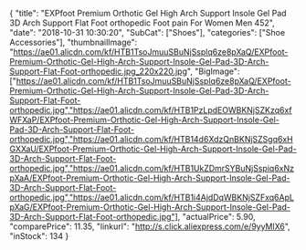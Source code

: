 {
	"title": "EXPfoot Premium Orthotic Gel High Arch Support Insole Gel Pad 3D Arch Support Flat Foot orthopedic Foot pain For Women  Men 452",
	"date": "2018-10-31 10:30:20",
	"SubCat": ["Shoes"],
	"categories": ["Shoe Accessories"],
	"thumbnailImage": "https://ae01.alicdn.com/kf/HTB1TsoJmuuSBuNjSsplq6ze8pXaQ/EXPfoot-Premium-Orthotic-Gel-High-Arch-Support-Insole-Gel-Pad-3D-Arch-Support-Flat-Foot-orthopedic.jpg_220x220.jpg",
	"BigImage": ["https://ae01.alicdn.com/kf/HTB1TsoJmuuSBuNjSsplq6ze8pXaQ/EXPfoot-Premium-Orthotic-Gel-High-Arch-Support-Insole-Gel-Pad-3D-Arch-Support-Flat-Foot-orthopedic.jpg","https://ae01.alicdn.com/kf/HTB1PzLpdEOWBKNjSZKzq6xfWFXaP/EXPfoot-Premium-Orthotic-Gel-High-Arch-Support-Insole-Gel-Pad-3D-Arch-Support-Flat-Foot-orthopedic.jpg","https://ae01.alicdn.com/kf/HTB14d6XdzQnBKNjSZSgq6xHGXXaU/EXPfoot-Premium-Orthotic-Gel-High-Arch-Support-Insole-Gel-Pad-3D-Arch-Support-Flat-Foot-orthopedic.jpg","https://ae01.alicdn.com/kf/HTB1UkZDmrSYBuNjSspiq6xNzpXaA/EXPfoot-Premium-Orthotic-Gel-High-Arch-Support-Insole-Gel-Pad-3D-Arch-Support-Flat-Foot-orthopedic.jpg","https://ae01.alicdn.com/kf/HTB1i4AjdDqWBKNjSZFxq6ApLpXaG/EXPfoot-Premium-Orthotic-Gel-High-Arch-Support-Insole-Gel-Pad-3D-Arch-Support-Flat-Foot-orthopedic.jpg"],
	"actualPrice": 5.90,
	"comparePrice": 11.35,
	"linkurl": "http://s.click.aliexpress.com/e/9yyMlX6",
	"inStock": 134
}
